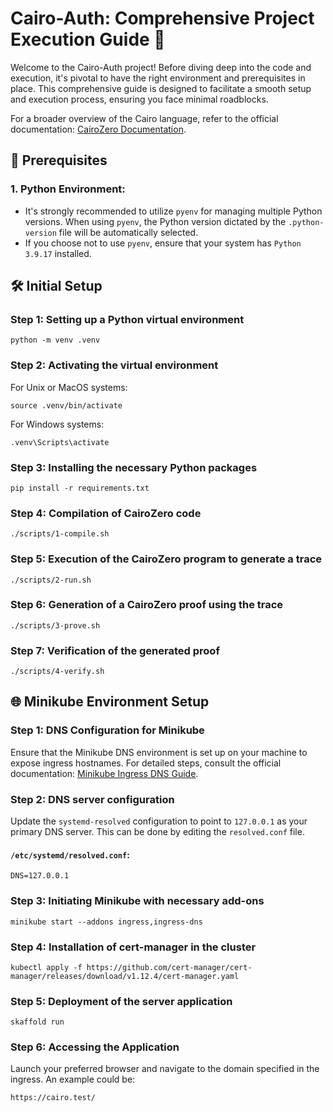# Cairo-Auth: Comprehensive Project Execution Guide 🚀

Welcome to the Cairo-Auth project! Before diving deep into the code and execution, it's pivotal to have the right environment and prerequisites in place. This comprehensive guide is designed to facilitate a smooth setup and execution process, ensuring you face minimal roadblocks.

For a broader overview of the Cairo language, refer to the official documentation: [CairoZero Documentation](https://docs.cairo-lang.org/0.12.0/hello_cairo/index.html).

## 🧩 Prerequisites

### 1. **Python Environment**:
   - It's strongly recommended to utilize `pyenv` for managing multiple Python versions. When using `pyenv`, the Python version dictated by the `.python-version` file will be automatically selected.
   - If you choose not to use `pyenv`, ensure that your system has `Python 3.9.17` installed.

## 🛠 Initial Setup

### **Step 1:** Setting up a Python virtual environment
```shell
python -m venv .venv
```

### **Step 2:** Activating the virtual environment

For Unix or MacOS systems:
```shell
source .venv/bin/activate
```
For Windows systems:
```shell
.venv\Scripts\activate
```

### **Step 3:** Installing the necessary Python packages
```shell
pip install -r requirements.txt
```

### **Step 4:** Compilation of CairoZero code
```shell
./scripts/1-compile.sh
```

### **Step 5:** Execution of the CairoZero program to generate a trace
```shell
./scripts/2-run.sh
```

### **Step 6:** Generation of a CairoZero proof using the trace
```shell
./scripts/3-prove.sh
```

### **Step 7:** Verification of the generated proof
```shell
./scripts/4-verify.sh
```

## 🌐 Minikube Environment Setup

### **Step 1:** DNS Configuration for Minikube 

Ensure that the Minikube DNS environment is set up on your machine to expose ingress hostnames. For detailed steps, consult the official documentation: [Minikube Ingress DNS Guide](https://minikube.sigs.k8s.io/docs/handbook/addons/ingress-dns/).

### **Step 2:** DNS server configuration

Update the `systemd-resolved` configuration to point to `127.0.0.1` as your primary DNS server. This can be done by editing the `resolved.conf` file.

#### `/etc/systemd/resolved.conf`:
```
DNS=127.0.0.1
```

### **Step 3:** Initiating Minikube with necessary add-ons
```shell
minikube start --addons ingress,ingress-dns
```

### **Step 4:** Installation of cert-manager in the cluster
```shell
kubectl apply -f https://github.com/cert-manager/cert-manager/releases/download/v1.12.4/cert-manager.yaml
```

### **Step 5:** Deployment of the server application
```shell
skaffold run
```

### **Step 6:** Accessing the Application

Launch your preferred browser and navigate to the domain specified in the ingress. An example could be:
```
https://cairo.test/
```
